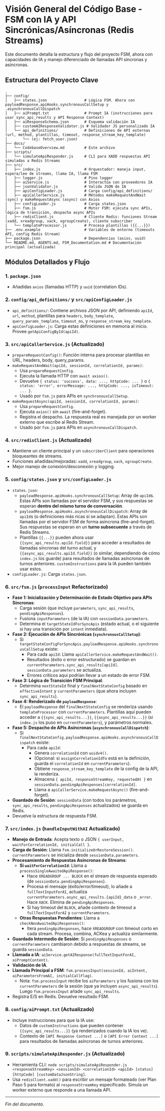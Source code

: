 # Visión General del Código Base - FSM con IA y API Sincrónicas/Asíncronas (Redis Streams)

Este documento detalla la estructura y flujo del proyecto FSM, ahora con capacidades de IA y manejo diferenciado de llamadas API síncronas y asíncronas.

## Estructura del Proyecto Clave

```
.
├── config/
│   ├── states.json                 # Lógica FSM. Ahora con payloadResponse.apiHooks.synchronousCallSetup y .asynchronousCallDispatch
│   ├── aiPrompt.txt                # Prompt IA (instrucciones para usar sync_api_results y API Response Context)
│   ├── aiResponseSchema.json       # Esquema validación IA
│   ├── customAIResponseValidator.js # Validador JS personalizado IA
│   └── api_definitions/            # Definiciones de API externas (url, method, plantillas, timeout, response_stream_key_template)
│       └── (ej: fetch_user.json)
├── docs/
│   └── CodebaseOverview.md         # Este archivo
├── scripts/
│   └── simulateApiResponder.js     # CLI para XADD respuestas API simuladas a Redis Streams
├── src/
│   ├── index.js                    # Orquestador: maneja input, espera/lee de streams, llama IA, llama FSM
│   ├── logger.js                   # Pino logger
│   ├── aiService.js                # Interactúa con proveedores IA
│   ├── jsonValidator.js            # Valida JSON de IA
│   ├── apiConfigLoader.js          # Carga config/api_definitions/
│   ├── apiCallerService.js         # Métodos makeRequestAndWait (sync) y makeRequestAsync (async) con Axios
│   ├── configLoader.js             # Carga states.json
│   ├── fsm.js                      # Motor FSM: ejecuta sync APIs, lógica de transición, despacha async APIs
│   ├── redisClient.js              # Cliente Redis: funciones Stream (xadd, xreadgroup, xack, xgroupCreate), cliente subscriber
│   └── templateProcessor.js        # Procesa plantillas ({{...}})
├── .env.example                    # Variables de entorno (timeouts API, config Redis Stream)
├── package.json                    # Dependencias (axios, uuid)
└── README.md, AGENTS.md, FSM_Documentation.md # Documentación principal (actualizada)
```

## Módulos Detallados y Flujo

### 1. `package.json`
   - Añadidas `axios` (llamadas HTTP) y `uuid` (correlation IDs).

### 2. `config/api_definitions/` y `src/apiConfigLoader.js`
   - `api_definitions/`: Contiene archivos JSON por API, definiendo `apiId`, `url`, `method`, plantillas para `headers`, `body_template`, `query_params_template`, `timeout_ms`, y `response_stream_key_template`.
   - `apiConfigLoader.js`: Carga estas definiciones en memoria al inicio. Provee `getApiConfigById(apiId)`.

### 3. `src/apiCallerService.js` (Actualizado)
   - `prepareRequestConfig()`: Función interna para procesar plantillas en URL, headers, body, query_params.
   - `makeRequestAndWait(apiId, sessionId, correlationId, params)`:
     - Usa `prepareRequestConfig`.
     - Ejecuta la llamada HTTP con `await axios()`.
     - Devuelve `{ status: 'success', data: ..., httpCode: ... }` o `{ status: 'error', errorMessage: ..., httpCode: ..., isTimeout: ... }`.
     - Usado por `fsm.js` para APIs en `synchronousCallSetup`.
   - `makeRequestAsync(apiId, sessionId, correlationId, params)`:
     - Usa `prepareRequestConfig`.
     - Ejecuta `axios()` sin `await` (fire-and-forget).
     - Registra el despacho. La respuesta real es manejada por un worker externo que escribe al Redis Stream.
     - Usado por `fsm.js` para APIs en `asynchronousCallDispatch`.

### 4. `src/redisClient.js` (Actualizado)
   - Mantiene un cliente principal y un `subscriberClient` para operaciones bloqueantes de streams.
   - Funciones añadidas/mejoradas: `xadd`, `xreadgroup`, `xack`, `xgroupCreate`.
   - Mejor manejo de conexión/desconexión y logging.

### 5. `config/states.json` y `src/configLoader.js`
   - `states.json`:
     - `payloadResponse.apiHooks.synchronousCallSetup`: Array de `apiId`s. Estas APIs son llamadas por el servidor FSM, y sus respuestas se esperan **dentro del mismo turno de conversación**.
     - `payloadResponse.apiHooks.asynchronousCallDispatch`: Array de `apiId`s (o definiciones más ricas si se adaptan). Estas APIs son llamadas por el servidor FSM de forma asíncrona (fire-and-forget). Sus respuestas se esperan en un **turno subsecuente** a través de Redis Streams.
     - Plantillas `{{...}}` pueden ahora usar `{{sync_api_results.apiId.field}}` para acceder a resultados de llamadas síncronas del turno actual, y `{{async_api_results.apiId.field}}` (o similar, dependiendo de cómo `index.js` los guarde) para resultados de llamadas asíncronas de turnos anteriores. `customInstructions` para la IA pueden también usar estos.
   - `configLoader.js`: Carga `states.json`.

### 6. `src/fsm.js` (`processInput` Refactorizado)
   - **Fase 1: Inicialización y Determinación de Estado Objetivo para APIs Síncronas**:
     - Carga sesión (que incluye `parameters`, `sync_api_results`, `pendingApiResponses`).
     - Fusiona `inputParameters` (de la IA) con `sessionData.parameters`.
     - Determina el `targetStateIdForSyncApis` (estado actual, o el siguiente si hay una transición por `intent` inmediata).
   - **Fase 2: Ejecución de APIs Sincrónicas (`synchronousCallSetup`)**:
     - Si `targetStateConfigForSyncApis.payloadResponse.apiHooks.synchronousCallSetup` existe:
       - Para cada `apiId`: Llama `apiCallerService.makeRequestAndWait()`.
       - Resultados (éxito o error estructurado) se guardan en `currentParameters.sync_api_results[apiId]`. `sessionData.parameters` se actualiza.
       - Errores críticos aquí podrían llevar a un estado de error FSM.
   - **Fase 3: Lógica de Transición FSM Principal**:
     - Determina `nextStateId` final y `finalNextStateConfig` basado en `effectiveIntent` y `currentParameters` (que ahora incluyen `sync_api_results`).
   - **Fase 4: Renderizado de `payloadResponse`**:
     - El `payloadResponse` del `finalNextStateConfig` se renderiza usando `templateProcessor` con `currentParameters`. Plantillas aquí pueden acceder a `{{sync_api_results...}}`, `{{async_api_results...}}` (si `index.js` los puso en `currentParameters`), y parámetros normales.
   - **Fase 5: Despacho de APIs Asíncronas (`asynchronousCallDispatch`)**:
     - Si `finalNextStateConfig.payloadResponse.apiHooks.asynchronousCallDispatch` existe:
       - Para cada `apiId`:
         - Genera `correlationId` con `uuidv4()`.
         - (Opcional: si `assignCorrelationIdTo` está en la definición, guarda el `correlationId` en `currentParameters`).
         - Obtiene `response_stream_key_template` de la config de la API, la renderiza.
         - Almacena `{ apiId, responseStreamKey, requestedAt }` en `sessionData.pendingApiResponses[correlationId]`.
         - Llama a `apiCallerService.makeRequestAsync()` (fire-and-forget).
   - **Guardado de Sesión**: `sessionData` (con todos los parámetros, `sync_api_results`, `pendingApiResponses` actualizados) se guarda en Redis.
   - Devuelve la estructura de respuesta FSM.

### 7. `src/index.js` (`handleInputWithAI` Actualizado)
   - **Manejo de Entrada**: Acepta texto o JSON `{ userInput, waitForCorrelationId, initialCall }`.
   - **Carga de Sesión**: Llama `fsm.initializeOrRestoreSession()`. `currentParameters` se inicializa desde `sessionData.parameters`.
   - **Procesamiento de Respuestas Asíncronas de Streams**:
     - **Si `waitForCorrelationId`**: Llama a `processSingleAwaitedApiResponse()`:
       - Hace `XREADGROUP ... BLOCK` en el stream de respuesta esperado (de `sessionData.pendingApiResponses`).
       - Procesa el mensaje (éxito/error/timeout), lo añade a `fullTextInputForAI`, actualiza `currentParameters.async_api_results.{apiId}_data` o `_error`. Hace `XACK`. Elimina de `pendingApiResponses`.
       - Si hay timeout del `BLOCK`, añade contexto de timeout a `fullTextInputForAI` y `currentParameters`.
     - **Otras Respuestas Pendientes**: Llama a `checkNonAwaitedApiResponses()`:
       - Itera `pendingApiResponses`, hace `XREADGROUP` con timeout corto en cada stream. Procesa, combina, ACKea y actualiza similarmente.
   - **Guardado Intermedio de Sesión**: Si `pendingApiResponses` o `currentParameters` cambiaron debido a respuestas de streams, se guarda `sessionData`.
   - **Llamada a IA**: `aiService.getAIResponse(fullTextInputForAI, aiPromptContent)`.
   - **Validación de IA**.
   - **Llamada Principal a FSM**: `fsm.processInput(sessionId, aiIntent, aiParametersFromAI, initialCallFlag)`.
     - Nota: `fsm.processInput` recibe los `aiParameters` y los fusiona con los `currentParameters` de la sesión (que ya incluyen `async_api_results`). Luego `fsm.processInput` añade `sync_api_results`.
   - Registra E/S en Redis. Devuelve resultado FSM.

### 8. `config/aiPrompt.txt` (Actualizado)
   - Incluye instrucciones para que la IA use:
     - Datos de `customInstructions` que pueden contener `{{sync_api_results...}}` (ya renderizados cuando la IA los ve).
     - Contexto de `[API Response Context ...]` o `[API Error Context ...]` para resultados de llamadas asíncronas de turnos anteriores.

### 9. `scripts/simulateApiResponder.js` (Actualizado)
   - Herramienta CLI: `node scripts/simulateApiResponder.js <responseStreamKey> <sessionId> <correlationId> <apiId> [status] [httpCode] [customDataJsonString]`.
   - Usa `redisClient.xadd()` para escribir un mensaje formateado (ver Plan Paso 5 para formato) al `responseStreamKey` especificado. Simula un worker externo que responde a una llamada API.

---
*Fin del documento.*
